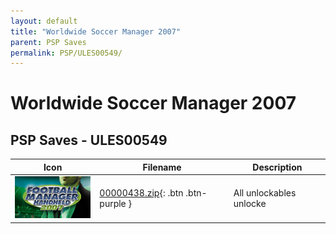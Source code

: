 ```yaml
---
layout: default
title: "Worldwide Soccer Manager 2007"
parent: PSP Saves
permalink: PSP/ULES00549/
---
```

# Worldwide Soccer Manager 2007

## PSP Saves - ULES00549

| Icon | Filename | Description |
|------|----------|-------------|
| ![Worldwide Soccer Manager 2007](ICON0.PNG) | [00000438.zip](00000438.zip){: .btn .btn-purple } | All unlockables unlocke |
